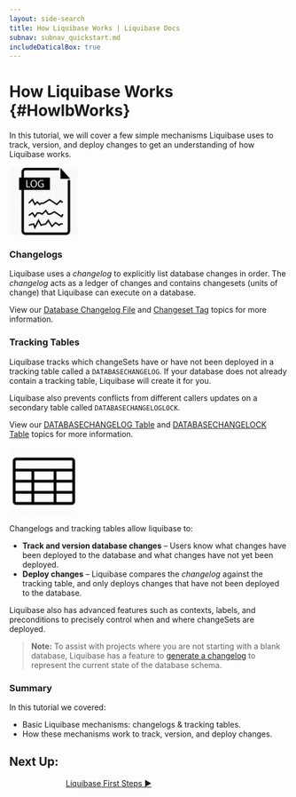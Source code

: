```yaml
---
layout: side-search
title: How Liquibase Works | Liquibase Docs
subnav: subnav_quickstart.md
includeDaticalBox: true
---
```


# How Liquibase Works {#HowlbWorks}
In this tutorial, we will cover a few simple mechanisms Liquibase uses to track, version, and deploy changes to get an understanding of how Liquibase works.

<div class="tile-container">
    <div class="tile-item">
        <img src="/images/quickstart/changelog-icon.png" width="125px" align="center" alt="Changelog Icon">
    </div>

<div class="tile-item" markdown="1">

### Changelogs
Liquibase uses a *changelog* to explicitly list database changes in order. The *changelog* acts as a ledger of changes and contains changesets (units of change) that Liquibase can execute on a database.

View our [Database Changelog File](/documentation/databasechangelog.html) and [Changeset Tag](/documentation/changeset.html) topics for more information.
</div>
</div>
<!-- >**Note:** It is a best practice to ensure that each changeSet is as atomic a change as possible to avoid failed statements from leaving the database in an unknown state; however, it is possible to treat a large SQL script as a single changeSet. -->

<div class="tile-container">
    <div class="tile-item" markdown="1">

### Tracking Tables
Liquibase tracks which changeSets have or have not been deployed in a tracking table called a `DATABASECHANGELOG`. If your database does not already contain a tracking table, Liquibase will create it for you. 

Liquibase also prevents conflicts from different callers updates on a secondary table called `DATABASECHANGELOGLOCK`.

View our [DATABASECHANGELOG Table](/documentation/databasechangelog_table.html) and [DATABASECHANGELOCK Table](/documentation/databasechangeloglock_table.html) topics for more information.
</div>
<div class="tile-item">
    <img src="/images/quickstart/table-icon.png" width="125px" align="center" alt="Changelog Icon">
</div>
</div>

<!--
>**Note:** It is possible to specify where (which catalog/schema) the tables should be created. -->
    
Changelogs and tracking tables allow liquibase to:
- **Track and version database changes** – Users know what changes have been deployed to the database and what changes have not yet been deployed.
- **Deploy changes** – Liquibase compares the *changelog* against the tracking table, and only deploys changes that have not been deployed to the database. 

Liquibase also has advanced features such as contexts, labels, and preconditions to precisely control when and where changeSets are deployed.

>**Note:** To assist with projects where you are not starting with a blank database, Liquibase has a feature to [generate a changelog](/documentation/generating_changelogs.html) to represent the current state of the database schema.

### Summary
In this tutorial we covered:
-   Basic Liquibase mechanisms: changelogs & tracking tables.
-   How these mechanisms work to track, version, and deploy changes.

## **Next Up:** 
<div class="cta-container" style="margin-left: auto; margin-right: auto; width: 300px; height: 50px">
<div class="cta cta--block"><a href="/get_started/lb-first-steps.html">Liquibase First Steps ►</a></div></div>
